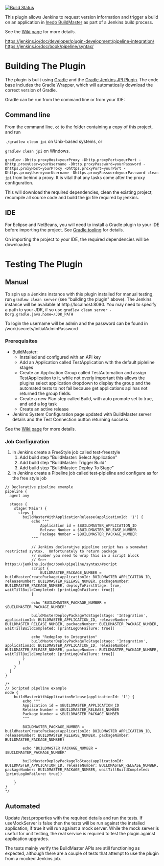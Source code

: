 [![Build Status](https://jenkins.ci.cloudbees.com/job/plugins/job/inedo-buildmaster-plugin/badge/icon)](https://jenkins.ci.cloudbees.com/job/plugins/job/inedo-buildmaster-plugin/)

This plugin allows Jenkins to request version information and trigger a build on an application in [Inedo BuildMaster](http://inedo.com/buildmaster) as part of a Jenkins build process.

See the [Wiki page](http://wiki.jenkins-ci.org/display/JENKINS/Inedo+BuildMaster+Plugin) for more details.

https://jenkins.io/doc/developer/plugin-development/pipeline-integration/
https://jenkins.io/doc/book/pipeline/syntax/


# Building The Plugin

The plugin is built using <a href="http://www.gradle.org/">Gradle</a> and the <a href="https://wiki.jenkins-ci.org/display/JENKINS/Gradle+JPI+Plugin">Gradle Jenkins JPI Plugin</a>.  The code base includes the Gradle Wrapper, which will automatically download the correct version of Gradle. 

Gradle can be run from the command line or from your IDE:

## Command line

From the command line, `cd` to the folder containing a copy of this project, and run 

  `./gradlew clean jpi` on Unix-based systems, or 
  
  `gradlew clean jpi` on Windows.
  
  `gradlew -Dhttp.proxyHost=yourProxy -Dhttp.proxyPort=yourPort -Dhttp.proxyUser=yourUsername -Dhttp.proxyPassword=yourPassword -Dhttps.proxyHost=yourProxy -Dhttps.proxyPort=yourPort -Dhttps.proxyUser=yourUsername -Dhttps.proxyPassword=yourPassword clean jpi` from behind a proxy. It is vital that any tasks come after the proxy configuration. 

This will download the required dependencies, clean the existing project, recompile all source code and build the jpi file required by jenkins.
 

## IDE

For Eclipse and NetBeans, you will need to install a Gradle plugin to your IDE before importing the project. See [Gradle tooling](https://www.gradle.org/tooling) for details.

On importing the project to your IDE, the required dependencies will be downloaded.


# Testing The Plugin

## Manual

To spin up a Jenkins instance with this plugin installed for manual testing, run `gradlew clean server` (see "building the plugin" above). The Jenkins instance will be available at http://localhost:8080. You may need to specify a path to your JDK, if so use `gradlew clean server -Dorg.gradle.java.home=/JDK_PATH`

To login the username will be admin and the password can be found in <project root>/work/secrets/initialAdminPassword

### Prerequisites
* BuildMaster:
    * Installed and configured with an API key
    * Add an Application called TestApplication with the default pipleline stages
    * Create an Application Group called TestAutomation and assign TestApplication to it, while not overly important this allows the plugins select application dropdown to display the group and the automated tests to not fail because get applications api has not returned the group fields.
    * Create a new Plan step called Build, with auto promote set to true, and add a log task 
    * Create an active release
* Jenkins System Configuration page updated with BuildMaster server details and the Test Connection button returning success

See the [Wiki page](http://wiki.jenkins-ci.org/display/JENKINS/Inedo+BuildMaster+Plugin) for more details.

### Job Configuration

1. In Jenkins create a FreeStyle job called test-freestyle
    1.	Add build step "BuildMaster: Select Application"
    1.	Add build step "BuildMaster: Trigger Build"
    1.	Add build step "BuildMaster: Deploy To Stage"
1. In Jenkins create a Pipeline job called test-pipleline and configure as for the free style job
```
// Declarative pipeline example
pipeline {
  agent any
  
  stages {
    stage('Main') {
      steps {
        buildMasterWithApplicationRelease(applicationId: '1') {
            echo """
    			Application id = $BUILDMASTER_APPLICATION_ID
    			Release Number = $BUILDMASTER_RELEASE_NUMBER
    			Package Number = $BUILDMASTER_PACKAGE_NUMBER
            """

            // Jenkins declarative pipeline script has a somewhat restricted syntax.  Unfortunately to return package 
            // number you need to wrap this in a script block
            // See: https://jenkins.io/doc/book/pipeline/syntax/#script
            script {
                BUILDMASTER_PACKAGE_NUMBER = buildMasterCreatePackage(applicationId: BUILDMASTER_APPLICATION_ID, releaseNumber: BUILDMASTER_RELEASE_NUMBER, packageNumber: BUILDMASTER_PACKAGE_NUMBER, deployToFirstStage: true, waitTillBuildCompleted: [printLogOnFailure: true])
            }
            
            echo "BUILDMASTER_PACKAGE_NUMBER = $BUILDMASTER_PACKAGE_NUMBER"

            buildMasterDeployPackageToStage(stage: 'Integration', applicationId: BUILDMASTER_APPLICATION_ID, releaseNumber: BUILDMASTER_RELEASE_NUMBER, packageNumber: BUILDMASTER_PACKAGE_NUMBER, waitTillBuildCompleted: [printLogOnFailure: true])
            
            echo "Redeploy to Integration"
            buildMasterDeployPackageToStage(stage: 'Integration', applicationId: BUILDMASTER_APPLICATION_ID, releaseNumber: BUILDMASTER_RELEASE_NUMBER, packageNumber: BUILDMASTER_PACKAGE_NUMBER, waitTillBuildCompleted: [printLogOnFailure: true])
        }
      }
    }
  }
}

/*
// Scripted pipeline example
node {
    buildMasterWithApplicationRelease(applicationId: '1') {
		echo """
		Application id = $BUILDMASTER_APPLICATION_ID
		Release Number = $BUILDMASTER_RELEASE_NUMBER
		Package Number = $BUILDMASTER_PACKAGE_NUMBER
		"""
		
		BUILDMASTER_PACKAGE_NUMBER = buildMasterCreatePackage(applicationId: BUILDMASTER_APPLICATION_ID, releaseNumber: BUILDMASTER_RELEASE_NUMBER, packageNumber: BUILDMASTER_PACKAGE_NUMBER)
		
		echo "BUILDMASTER_PACKAGE_NUMBER = $BUILDMASTER_PACKAGE_NUMBER"
		
		buildMasterDeployPackageToStage(applicationId: BUILDMASTER_APPLICATION_ID, releaseNumber: BUILDMASTER_RELEASE_NUMBER, packageNumber: BUILDMASTER_PACKAGE_NUMBER, waitTillBuildCompleted: [printLogOnFailure: true])
		
    }
}
*/
```

## Automated

Update <project root>/test.properties with the required details and run the tests.  If useMockServer is false then the tests will be run against the installed application, if true it will run against a mock server.  While the mock server is useful for unit testing, the real service is required to test the plugin against application upgrades.

The tests mainly verify the BuildMaster APIs are still functioning as expected, although there are a couple of tests that attempt to use the plugin from a mocked Jenkins job.  
